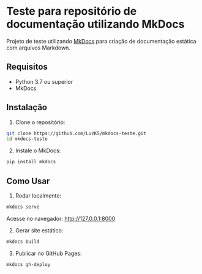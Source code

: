 # Teste para repositório de documentação utilizando MkDocs

Projeto de teste utilizando [MkDocs](https://www.mkdocs.org/) para criação de documentação estática com arquivos Markdown.

## Requisitos

- Python 3.7 ou superior
- MkDocs

## Instalação

1. Clone o repositório:

```bash
git clone https://github.com/LuzKS/mkdocs-teste.git
cd mkdocs-teste
```
2. Instale o MkDocs:

```bash
pip install mkdocs
```
## Como Usar

1. Rodar localmente:

```bash
mkdocs serve
```
Acesse no navegador: http://127.0.0.1:8000

2. Gerar site estático:

```bash
mkdocs build
```

3. Publicar no GitHub Pages:

```bash
mkdocs gh-deploy
```
